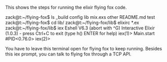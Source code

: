 This shows the steps for running the elixir flying fox code.

zack@t:~/flying-fox$ ls
_build  config  lib  mix.exs  other  README.md  test
zack@t:~/flying-fox$ cd lib/
zack@t:~/flying-fox/lib$ elixirc *.ex
zack@t:~/flying-fox/lib$ iex
Eshell V6.3  (abort with ^G)
Interactive Elixir (1.0.3) - press Ctrl+C to exit (type h() ENTER for help)
iex(1)> Main.start
#PID<0.76.0>
iex(2)> 

You have to leave this terminal open for flying fox to keep running. Besides this iex prompt, you can talk to flying fox through a TCP API. 



